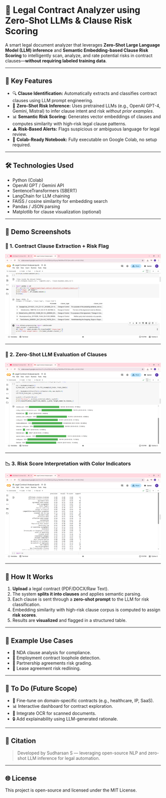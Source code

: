 # 🧠 Legal Contract Analyzer using Zero-Shot LLMs & Clause Risk Scoring

A smart legal document analyzer that leverages **Zero-Shot Large Language Model (LLM) inference** and **Semantic Embedding-based Clause Risk Scoring** to intelligently scan, analyze, and rate potential risks in contract clauses—**without requiring labeled training data**.

---

## 🚀 Key Features

- 🔍 **Clause Identification:** Automatically extracts and classifies contract clauses using LLM prompt engineering.
- 🧠 **Zero-Shot Risk Inference:** Uses pretrained LLMs (e.g., OpenAI GPT-4, Gemini, Mistral) to infer clause intent and risk *without prior examples*.
- 📊 **Semantic Risk Scoring:** Generates vector embeddings of clauses and computes similarity with high-risk legal clause patterns.
- ⚠️ **Risk-Based Alerts:** Flags suspicious or ambiguous language for legal review.
- 📁 **Colab-Ready Notebook:** Fully executable on Google Colab, no setup required.

---

## 🛠 Technologies Used

- Python (Colab)
- OpenAI GPT / Gemini API
- SentenceTransformers (SBERT)
- LangChain for LLM chaining
- FAISS / cosine similarity for embedding search
- Pandas / JSON parsing
- Matplotlib for clause visualization (optional)

---

## 📸 Demo Screenshots

### 🧾 1. Contract Clause Extraction + Risk Flag
![Clause Extraction](images/Legal%20Contract%20Analyzer.ipynb%20-%20Colab%20-%20Google%20Chrome%207_3_2025%209_37_45%20PM.png)

---

### 🤖 2. Zero-Shot LLM Evaluation of Clauses
![LLM Risk Evaluation](images/Legal%20Contract%20Analyzer.ipynb%20-%20Colab%20-%20Google%20Chrome%207_3_2025%209_38_17%20PM.png)

---

### 📉 3. Risk Score Interpretation with Color Indicators
![Risk Scores](images/Legal%20Contract%20Analyzer.ipynb%20-%20Colab%20-%20Google%20Chrome%207_3_2025%209_38_27%20PM.png)

---

## 📂 How It Works

1. **Upload** a legal contract (PDF/DOCX/Raw Text).
2. The system **splits it into clauses** and applies semantic parsing.
3. Each clause is sent through a **zero-shot prompt** to the LLM for risk classification.
4. Embedding similarity with high-risk clause corpus is computed to assign **risk scores**.
5. Results are **visualized** and flagged in a structured table.

---

## 🧪 Example Use Cases

- 📄 NDA clause analysis for compliance.
- 💼 Employment contract loophole detection.
- 🤝 Partnership agreements risk grading.
- 🧾 Lease agreement risk redlining.

---

## 📌 To Do (Future Scope)

- 🧠 Fine-tune on domain-specific contracts (e.g., healthcare, IP, SaaS).
- 📊 Interactive dashboard for contract exploration.
- 🤖 Integrate OCR for scanned documents.
- 🔒 Add explainability using LLM-generated rationale.

---

## 💬 Citation

> Developed by Sudharsan S — leveraging open-source NLP and zero-shot LLM inference for legal automation.

---

## 🌐 License

This project is open-source and licensed under the MIT License.
